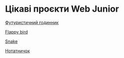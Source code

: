 # Цікаві проєкти Web Junior

[Футуристичний годинник](ClockFuture/index.html)

[Flappy bird ](FlappyBird/flappy.html)

[Snake](P5js_snake/index.html)

[Нотатничок](SimpleNote/index.html)